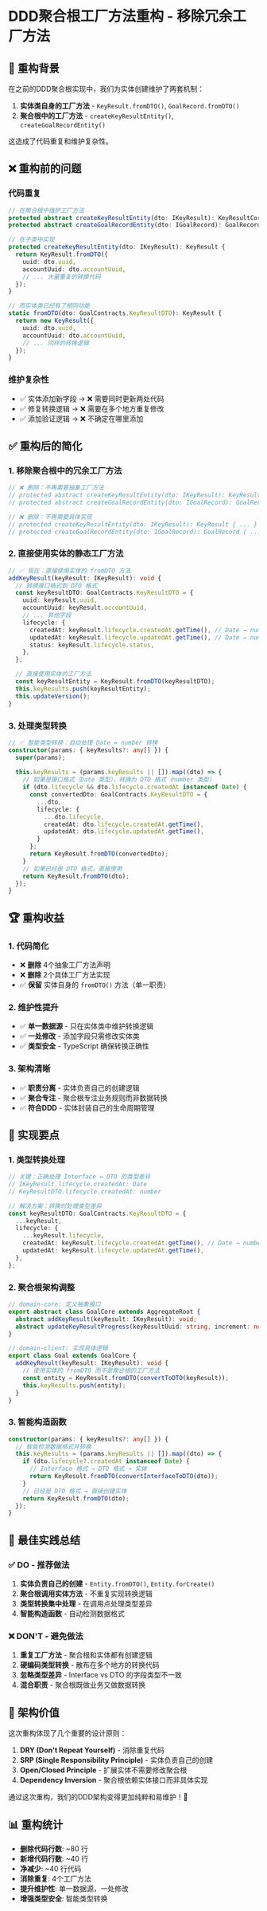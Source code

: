 # DDD聚合根工厂方法重构 - 移除冗余工厂方法

## 🎯 重构背景

在之前的DDD聚合根实现中，我们为实体创建维护了两套机制：

1. **实体类自身的工厂方法** - `KeyResult.fromDTO()`, `GoalRecord.fromDTO()`
2. **聚合根中的工厂方法** - `createKeyResultEntity()`, `createGoalRecordEntity()`

这造成了代码重复和维护复杂性。

## ❌ 重构前的问题

### 代码重复
```typescript
// 在聚合根中维护工厂方法
protected abstract createKeyResultEntity(dto: IKeyResult): KeyResultCore;
protected abstract createGoalRecordEntity(dto: IGoalRecord): GoalRecordCore;

// 在子类中实现
protected createKeyResultEntity(dto: IKeyResult): KeyResult {
  return KeyResult.fromDTO({
    uuid: dto.uuid,
    accountUuid: dto.accountUuid,
    // ... 大量重复的转换代码
  });
}

// 而实体类已经有了相同功能
static fromDTO(dto: GoalContracts.KeyResultDTO): KeyResult {
  return new KeyResult({
    uuid: dto.uuid,
    accountUuid: dto.accountUuid,
    // ... 同样的转换逻辑
  });
}
```

### 维护复杂性
- ✅ 实体添加新字段 → ❌ 需要同时更新两处代码
- ✅ 修复转换逻辑 → ❌ 需要在多个地方重复修改
- ✅ 添加验证逻辑 → ❌ 不确定在哪里添加

## ✅ 重构后的简化

### 1. 移除聚合根中的冗余工厂方法

```typescript
// ❌ 删除：不再需要抽象工厂方法
// protected abstract createKeyResultEntity(dto: IKeyResult): KeyResultCore;
// protected abstract createGoalRecordEntity(dto: IGoalRecord): GoalRecordCore;

// ❌ 删除：不再需要具体实现
// protected createKeyResultEntity(dto: IKeyResult): KeyResult { ... }
// protected createGoalRecordEntity(dto: IGoalRecord): GoalRecord { ... }
```

### 2. 直接使用实体的静态工厂方法

```typescript
// ✅ 现在：直接使用实体的 fromDTO 方法
addKeyResult(keyResult: IKeyResult): void {
  // 转换接口格式到 DTO 格式
  const keyResultDTO: GoalContracts.KeyResultDTO = {
    uuid: keyResult.uuid,
    accountUuid: keyResult.accountUuid,
    // ... 其他字段
    lifecycle: {
      createdAt: keyResult.lifecycle.createdAt.getTime(), // Date → number
      updatedAt: keyResult.lifecycle.updatedAt.getTime(), // Date → number
      status: keyResult.lifecycle.status,
    },
  };

  // 直接使用实体的工厂方法
  const keyResultEntity = KeyResult.fromDTO(keyResultDTO);
  this.keyResults.push(keyResultEntity);
  this.updateVersion();
}
```

### 3. 处理类型转换

```typescript
// ✅ 智能类型转换：自动处理 Date ↔ number 转换
constructor(params: { keyResults?: any[] }) {
  super(params);
  
  this.keyResults = (params.keyResults || []).map((dto) => {
    // 如果是接口格式（Date 类型），转换为 DTO 格式（number 类型）
    if (dto.lifecycle && dto.lifecycle.createdAt instanceof Date) {
      const convertedDto: GoalContracts.KeyResultDTO = {
        ...dto,
        lifecycle: {
          ...dto.lifecycle,
          createdAt: dto.lifecycle.createdAt.getTime(),
          updatedAt: dto.lifecycle.updatedAt.getTime(),
        }
      };
      return KeyResult.fromDTO(convertedDto);
    }
    // 如果已经是 DTO 格式，直接使用
    return KeyResult.fromDTO(dto);
  });
}
```

## 🏆 重构收益

### 1. **代码简化**
- ❌ **删除** 4个抽象工厂方法声明
- ❌ **删除** 2个具体工厂方法实现
- ✅ **保留** 实体自身的 `fromDTO()` 方法（单一职责）

### 2. **维护性提升**
- ✅ **单一数据源** - 只在实体类中维护转换逻辑
- ✅ **一处修改** - 添加字段只需修改实体类
- ✅ **类型安全** - TypeScript 确保转换正确性

### 3. **架构清晰**
- ✅ **职责分离** - 实体负责自己的创建逻辑
- ✅ **聚合专注** - 聚合根专注业务规则而非数据转换
- ✅ **符合DDD** - 实体封装自己的生命周期管理

## 🔧 实现要点

### 1. 类型转换处理
```typescript
// 关键：正确处理 Interface ↔ DTO 的类型差异
// IKeyResult.lifecycle.createdAt: Date
// KeyResultDTO.lifecycle.createdAt: number

// 解决方案：转换时处理类型差异
const keyResultDTO: GoalContracts.KeyResultDTO = {
  ...keyResult,
  lifecycle: {
    ...keyResult.lifecycle,
    createdAt: keyResult.lifecycle.createdAt.getTime(), // Date → number
    updatedAt: keyResult.lifecycle.updatedAt.getTime(),
  },
};
```

### 2. 聚合根架构调整
```typescript
// domain-core: 定义抽象接口
export abstract class GoalCore extends AggregateRoot {
  abstract addKeyResult(keyResult: IKeyResult): void;
  abstract updateKeyResultProgress(keyResultUuid: string, increment: number, note?: string): void;
}

// domain-client: 实现具体逻辑
export class Goal extends GoalCore {
  addKeyResult(keyResult: IKeyResult): void {
    // 使用实体的 fromDTO 而不是聚合根的工厂方法
    const entity = KeyResult.fromDTO(convertToDTO(keyResult));
    this.keyResults.push(entity);
  }
}
```

### 3. 智能构造函数
```typescript
constructor(params: { keyResults?: any[] }) {
  // 智能检测数据格式并转换
  this.keyResults = (params.keyResults || []).map((dto) => {
    if (dto.lifecycle?.createdAt instanceof Date) {
      // Interface 格式 → DTO 格式 → 实体
      return KeyResult.fromDTO(convertInterfaceToDTO(dto));
    }
    // 已经是 DTO 格式 → 直接创建实体
    return KeyResult.fromDTO(dto);
  });
}
```

## 🚀 最佳实践总结

### ✅ DO - 推荐做法
1. **实体负责自己的创建** - `Entity.fromDTO()`, `Entity.forCreate()`
2. **聚合根调用实体方法** - 不重复实现转换逻辑
3. **类型转换集中处理** - 在调用点处理类型差异
4. **智能构造函数** - 自动检测数据格式

### ❌ DON'T - 避免做法
1. **重复工厂方法** - 聚合根和实体都有创建逻辑
2. **硬编码类型转换** - 散布在多个地方的转换代码
3. **忽略类型差异** - Interface vs DTO 的字段类型不一致
4. **混合职责** - 聚合根既做业务又做数据转换

## 🎯 架构价值

这次重构体现了几个重要的设计原则：

1. **DRY (Don't Repeat Yourself)** - 消除重复代码
2. **SRP (Single Responsibility Principle)** - 实体负责自己的创建
3. **Open/Closed Principle** - 扩展实体不需要修改聚合根
4. **Dependency Inversion** - 聚合根依赖实体接口而非具体实现

通过这次重构，我们的DDD架构变得更加纯粹和易维护！🎉

## 📊 重构统计

- **删除代码行数**: ~80 行
- **新增代码行数**: ~40 行  
- **净减少**: ~40 行代码
- **消除重复**: 4个工厂方法
- **提升维护性**: 单一数据源，一处修改
- **增强类型安全**: 智能类型转换
